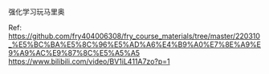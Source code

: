 强化学习玩马里奥

Ref: https://github.com/fry404006308/fry_course_materials/tree/master/220310_%E5%BC%BA%E5%8C%96%E5%AD%A6%E4%B9%A0%E7%8E%A9%E9%A9%AC%E9%87%8C%E5%A5%A5
https://www.bilibili.com/video/BV1iL411A7zo?p=1